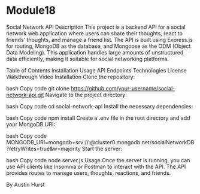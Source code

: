 # Module18
Social Network API
Description
This project is a backend API for a social network web application where users can share their thoughts, react to friends' thoughts, and manage a friend list. The API is built using Express.js for routing, MongoDB as the database, and Mongoose as the ODM (Object Data Modeling). This application handles large amounts of unstructured data efficiently, making it suitable for social networking platforms.

Table of Contents
Installation
Usage
API Endpoints
Technologies
License
Walkthrough Video
Installation
Clone the repository:

bash
Copy code
git clone https://github.com/your-username/social-network-api.git
Navigate to the project directory:

bash
Copy code
cd social-network-api
Install the necessary dependencies:

bash
Copy code
npm install
Create a .env file in the root directory and add your MongoDB URI:

bash
Copy code
MONGODB_URI=mongodb+srv://<username>:<password>@cluster0.mongodb.net/socialNetworkDB?retryWrites=true&w=majority
Start the server:

bash
Copy code
node server.js
Usage
Once the server is running, you can use API clients like Insomnia or Postman to interact with the API. The API provides routes to manage users, thoughts, reactions, and friends.

By Austin Hurst
